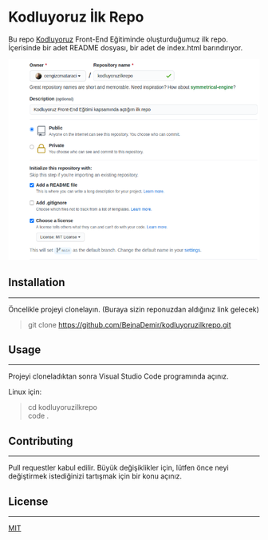 # Kodluyoruz İlk Repo
Bu repo [Kodluyoruz](https://kodluyoruz.org/) Front-End Eğitiminde oluşturduğumuz ilk repo. İçerisinde bir adet README dosyası, bir adet de index.html barındırıyor.

![Github repo önyüz](https://raw.githubusercontent.com/Kodluyoruz/taskforce/main/git/odev1/figures/github.png)
## Installation
---------
Öncelikle projeyi clonelayın. (Buraya sizin reponuzdan aldığınız link gelecek)
> git clone https://github.com/BejnaDemir/kodluyoruzilkrepo.git

## Usage 
------------------
Projeyi cloneladıktan sonra Visual Studio Code programında açınız.

Linux için:
> cd kodluyoruzilkrepo  
 code .

## Contributing 
------------------
Pull requestler kabul edilir. Büyük değişiklikler için, lütfen önce neyi değiştirmek istediğinizi tartışmak için bir konu açınız.

## License
-----
[MIT](https://choosealicense.com/licenses/mit/) 